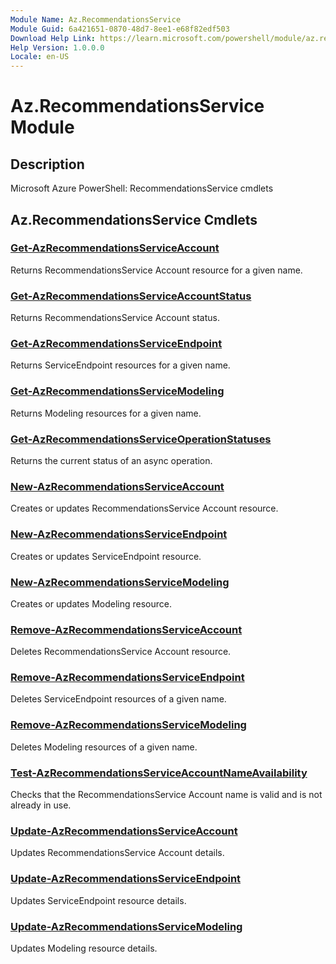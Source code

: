 ```yaml
---
Module Name: Az.RecommendationsService
Module Guid: 6a421651-0870-48d7-8ee1-e68f82edf503
Download Help Link: https://learn.microsoft.com/powershell/module/az.recommendationsservice
Help Version: 1.0.0.0
Locale: en-US
---
```


# Az.RecommendationsService Module
## Description
Microsoft Azure PowerShell: RecommendationsService cmdlets

## Az.RecommendationsService Cmdlets
### [Get-AzRecommendationsServiceAccount](Get-AzRecommendationsServiceAccount.md)
Returns RecommendationsService Account resource for a given name.

### [Get-AzRecommendationsServiceAccountStatus](Get-AzRecommendationsServiceAccountStatus.md)
Returns RecommendationsService Account status.

### [Get-AzRecommendationsServiceEndpoint](Get-AzRecommendationsServiceEndpoint.md)
Returns ServiceEndpoint resources for a given name.

### [Get-AzRecommendationsServiceModeling](Get-AzRecommendationsServiceModeling.md)
Returns Modeling resources for a given name.

### [Get-AzRecommendationsServiceOperationStatuses](Get-AzRecommendationsServiceOperationStatuses.md)
Returns the current status of an async operation.

### [New-AzRecommendationsServiceAccount](New-AzRecommendationsServiceAccount.md)
Creates or updates RecommendationsService Account resource.

### [New-AzRecommendationsServiceEndpoint](New-AzRecommendationsServiceEndpoint.md)
Creates or updates ServiceEndpoint resource.

### [New-AzRecommendationsServiceModeling](New-AzRecommendationsServiceModeling.md)
Creates or updates Modeling resource.

### [Remove-AzRecommendationsServiceAccount](Remove-AzRecommendationsServiceAccount.md)
Deletes RecommendationsService Account resource.

### [Remove-AzRecommendationsServiceEndpoint](Remove-AzRecommendationsServiceEndpoint.md)
Deletes ServiceEndpoint resources of a given name.

### [Remove-AzRecommendationsServiceModeling](Remove-AzRecommendationsServiceModeling.md)
Deletes Modeling resources of a given name.

### [Test-AzRecommendationsServiceAccountNameAvailability](Test-AzRecommendationsServiceAccountNameAvailability.md)
Checks that the RecommendationsService Account name is valid and is not already in use.

### [Update-AzRecommendationsServiceAccount](Update-AzRecommendationsServiceAccount.md)
Updates RecommendationsService Account details.

### [Update-AzRecommendationsServiceEndpoint](Update-AzRecommendationsServiceEndpoint.md)
Updates ServiceEndpoint resource details.

### [Update-AzRecommendationsServiceModeling](Update-AzRecommendationsServiceModeling.md)
Updates Modeling resource details.

